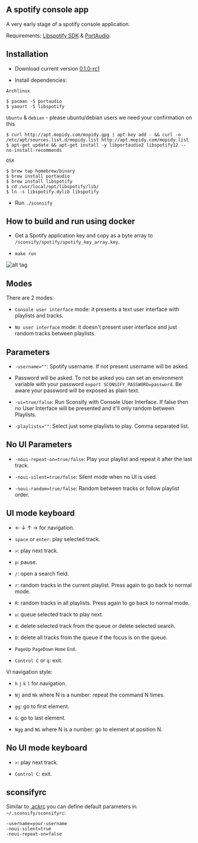 A spotify console app
---------------------

A very early stage of a spotify console application.

Requirements: [Libspotify SDK](https://developer.spotify.com/technologies/libspotify/) & [PortAudio](http://www.portaudio.com/).


Installation
------------

* Download current version [0.1.0-rc1](https://github.com/fabiofalci/sconsify/releases) 

* Install dependencies:

`Archlinux`

	$ pacman -S portaudio
	$ yaourt -S libspotify

`Ubuntu` & `debian` - please ubuntu/debian users we need your confirmation on this

	$ curl http://apt.mopidy.com/mopidy.gpg | apt-key add - && curl -o /etc/apt/sources.list.d/mopidy.list http://apt.mopidy.com/mopidy.list
	$ apt-get update && apt-get install -y libportaudio2 libspotify12 --no-install-recommends 

`OSX`

	$ brew tap homebrew/binary
	$ brew install portaudio
	$ brew install libspotify
	$ cd /usr/local/opt/libspotify/lib/
	$ ln -s libspotify.dylib libspotify

* Run `./sconsify`

How to build and run using docker
---------------------------------

* Get a Spotify application key and copy as a byte array to `/sconsify/spotify/spotify_key_array.key`.

* `make run`

![alt tag](https://raw.githubusercontent.com/wiki/fabiofalci/sconsify/sconsify.png)


Modes
-----

There are 2 modes: 

* `Console user interface` mode: it presents a text user interface with playlists and tracks.

* `No user interface` mode: it doesn't present user interface and just random tracks between playlists.


Parameters
----------

* `-username=""`: Spotify username. If not present username will be asked.

* Password will be asked. To not be asked you can set an environment variable with your password `export SCONSIFY_PASSWORD=password`. Be aware your password will be exposed as plain text.

* `-ui=true/false`: Run Sconsify with Console User Interface. If false then no User Interface will be presented and it'll only random between Playlists.

* `-playlists=""`: Select just some playlists to play. Comma separated list.


No UI Parameters
----------------

* `-noui-repeat-on=true/false`: Play your playlist and repeat it after the last track.

* `-noui-silent=true/false`: Silent mode when no UI is used.

* `-noui-random=true/false`: Random between tracks or follow playlist order.


UI mode keyboard 
----------------

* &larr; &darr; &uarr; &rarr; for navigation.

* `space` or `enter`: play selected track.

* `>`: play next track.

* `p`: pause.

* `/`: open a search field.

* `r`: random tracks in the current playlist. Press again to go back to normal mode.

* `R`: random tracks in all playlists. Press again to go back to normal mode.

* `u`: queue selected track to play next.

* `d`: delete selected track from the queue or delete selected search.

* `D`: delete all tracks from the queue if the focus is on the queue.

* `PageUp` `PageDown` `Home` `End`. 

* `Control C` or `q`: exit.

Vi navigation style:

* `h` `j` `k` `l` for navigation.

* `Nj` and `Nk` where N is a number: repeat the command N times.

* `gg`: go to first element. 

* `G`: go to last element.

* `Ngg` and `NG` where N is a number: go to element at position N. 


No UI mode keyboard 
-------------------

* `>`: play next track.

* `Control C`: exit.


sconsifyrc
----------

Similar to [.ackrc](http://beyondgrep.com/documentation/) you can define default parameters in `~/.sconsify/sconsifyrc`:

	-username=your-username
	-noui-silent=true 
	-noui-repeat-on=false
